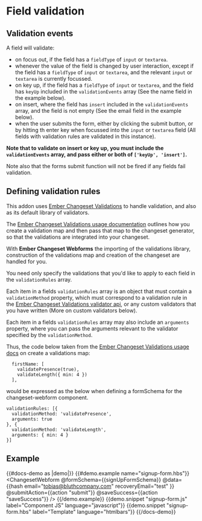 # Field validation

## Validation events

A field will validate:

  * on focus out, if the field has a `fieldType` of `input` or `textarea`.
  * whenever the value of the field is changed by user interaction, except if the field has a `fieldType` of `input` or `textarea`, and the relevant `input` or `textarea` is currently focussed.
  * on key up, if the field has a `fieldType` of `input` or `textarea`, and the field has `keyUp` included in the `validationEvents` array (See the name field in the example below).
  * on insert, where the field has `insert` included in the `validationEvents` array, and the field is not empty (See the email field in the example below).
  * when the user submits the form, either by clicking the submit button, or by hitting th enter key when focussed into the `input` or `textarea` field (All fields with validation rules are validated in this instance).

**Note that to validate on insert or key up, you must include the `validationEvents` array, and pass either or both of `['keyUp', 'insert']`.**

Note also that the forms submit function will not be fired if any fields fail validation.

## Defining validation rules

This addon uses [Ember Changeset Validations](https://github.com/poteto/ember-changeset-validations) to handle validation, and also as its default library of validators. 

The [Ember Changeset Validations usage documentation](https://github.com/poteto/ember-changeset-validations#usage) outlines how you create a validation map and then pass that map to the changeset generator, so that the validations are integrated into your changeset.

With **Ember Changeset Webforms** the importing of the validations library, construction of the validations map and creation of the changeset are handled for you. 

You need only specify the validations that you'd like to apply to each field in the `validationRules` array.

Each item in a fields `validationRules` array is an object that must contain a `validationMethod` property, which must correspond to a validation rule in the [Ember Changeset Validations validator api](https://github.com/poteto/ember-changeset-validations#validator-api), or any custom validators that you have written (More on custom validators below).

Each item in a fields `validationRules` array may also include an `arguments` property, where you can pass the arguments relevant to the validator specified by the `validationMethod`. 

Thus, the code below taken from the [Ember Changeset Validations usage docs](https://github.com/poteto/ember-changeset-validations#usage) on create a validations map:
```
  firstName: [
    validatePresence(true),
    validateLength({ min: 4 })
  ],
```
would be expressed as the below when defining a formSchema for the changeset-webform component.

```
validationRules: [{
  validationMethod: 'validatePresence',
  arguments: true
}, {
  validationMethod: 'validateLength',
  arguments: { min: 4 }
}]

```
## Example

{{#docs-demo as |demo|}}
  {{#demo.example name="signup-form.hbs"}}
    <ChangesetWebform 
      @formSchema={{signUpFormSchema}} 
      @data={{hash 
        email="tobias@bluthcompany.com"
        recoveryEmail="test"
      }}
      @submitAction={{action "submit"}} 
      @saveSuccess={{action "saveSuccess"}} 
     />
  {{/demo.example}}
  {{demo.snippet "signup-form.js" label="Component JS" language="javascript"}}
  {{demo.snippet "signup-form.hbs" label="Template" language="htmlbars"}}
{{/docs-demo}}